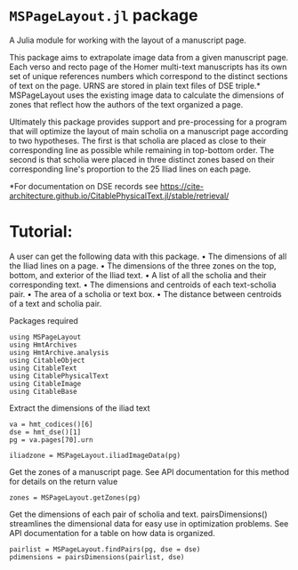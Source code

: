 # `MSPageLayout.jl` package

A Julia module for working with the layout of a manuscript page.

This package aims to extrapolate image data from a given manuscript page. Each verso and recto page
of the Homer multi-text manuscripts has its own set of unique references numbers which correspond to the distinct sections of text on the page. URNS are stored in plain text files of DSE triple.*
MSPageLayout uses the existing image data to calculate the dimensions of zones that reflect how the authors of the text organized a page. 

Ultimately this package provides support and pre-processing for a program that will optimize the layout of main scholia on a manuscript page according to two hypotheses. The first is that scholia are placed as close to their corresponding line as possible while remaining in top-bottom order. The second is that scholia were placed in three distinct zones based on their corresponding line's proportion to the 25 Iliad lines on each page. 

*For documentation on DSE records see https://cite-architecture.github.io/CitablePhysicalText.jl/stable/retrieval/




# Tutorial:
A user can get the following data with this package.
• The dimensions of all the Iliad lines on a page.
• The dimensions of the three zones on the top, bottom, and exterior of the Iliad text.
• A list of all the scholia and their corresponding text.
• The dimensions and centroids of each text-scholia pair.
• The area of a scholia or text box. 
• The distance between centroids of a text and scholia pair.


Packages required
```@example
using MSPageLayout
using HmtArchives
using HmtArchive.analysis
using CitableObject
using CitableText
using CitablePhysicalText
using CitableImage
using CitableBase
```
Extract the dimensions of the iliad text

```@example
va = hmt_codices()[6]
dse = hmt_dse()[1]
pg = va.pages[70].urn

iliadzone = MSPageLayout.iliadImageData(pg)
```

Get the zones of a manuscript page. See API documentation for this method for details on the return value

```@example
zones = MSPageLayout.getZones(pg)
```
Get the dimensions of each pair of scholia and text. pairsDimensions() streamlines the dimensional
data for easy use in optimization problems. See API documentation for a table on how data is organized. 

```@example
pairlist = MSPageLayout.findPairs(pg, dse = dse)
pdimensions = pairsDimensions(pairlist, dse)
```






